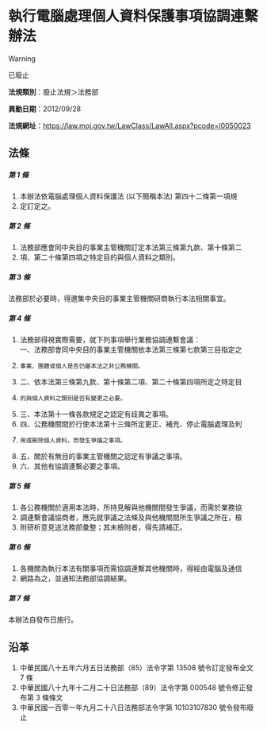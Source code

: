 # 執行電腦處理個人資料保護事項協調連繫辦法


> [!WARNING]
> 已廢止


**法規類別**：廢止法規＞法務部

**異動日期**：2012/09/28  

**法規網址**：https://law.moj.gov.tw/LawClass/LawAll.aspx?pcode=I0050023



## 法條
##### 第 1 條
1. 本辦法依電腦處理個人資料保護法 (以下簡稱本法) 第四十二條第一項規
1. 定訂定之。

##### 第 2 條
1. 法務部應會同中央目的事業主管機關訂定本法第三條第九款、第十條第二
1. 項、第二十條第四項之特定目的與個人資料之類別。

##### 第 3 條
法務部於必要時，得邀集中央目的事業主管機關研商執行本法相關事宜。

##### 第 4 條
1. 法務部得視實際需要，就下列事項舉行業務協調連繫會議：  
一、法務部會同中央目的事業主管機關依本法第三條第七款第三目指定之
1.     事業、團體或個人是否仍屬本法之非公務機關。
1. 二、依本法第三條第九款、第十條第二項、第二十條第四項所定之特定目
1.     的與個人資料之類別是否有變更之必要。
1. 三、本法第十一條各款規定之認定有歧異之事項。
1. 四、公務機關間於行使本法第十三條所定更正、補充、停止電腦處理及利
1.     用或刪除個人資料，而發生爭議之事項。
1. 五、關於有無目的事業主管機關之認定有爭議之事項。
1. 六、其他有協調連繫必要之事項。

##### 第 5 條
1. 各公務機關於適用本法時，所持見解與他機關間發生爭議，而需於業務協
1. 調連繫會議協商者，應先就爭議之法條及與他機關間所生爭議之所在，檢
1. 附研析意見送法務部彙整；其未檢附者，得先請補正。

##### 第 6 條
1. 各機關為執行本法有關事項而需協調連繫其他機關時，得經由電腦及通信
1. 網路為之，並通知法務部協調結果。

##### 第 7 條
本辦法自發布日施行。

## 沿革
1. 中華民國八十五年六月五日法務部（85）法令字第 13508  號令訂定發布全文 7  條
1. 中華民國八十九年十二月二十日法務部（89）法令字第 000548 號令修正發布第 3  條條文
1. 中華民國一百零一年九月二十八日法務部法令字第 10103107830  號令發布廢止
